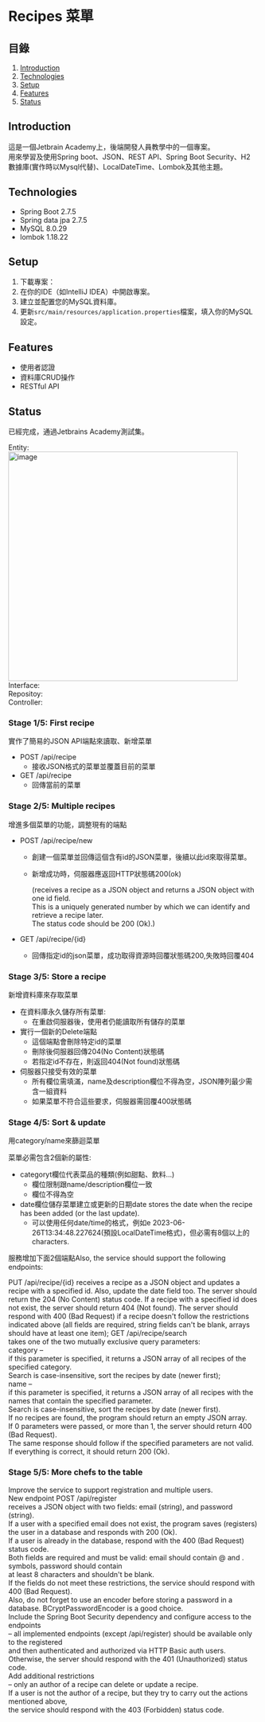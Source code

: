 # Recipes 菜單


## 目錄
1. [Introduction](#introduction)
2. [Technologies](#technologies)
3. [Setup](#setup)
4. [Features](#features)
5. [Status](#status)

## Introduction
這是一個Jetbrain Academy上，後端開發人員教學中的一個專案。  
用來學習及使用Spring boot、JSON、REST API、Spring Boot Security、H2 數據庫(實作時以Mysql代替)、LocalDateTime、Lombok及其他主題。


## Technologies
* Spring Boot      2.7.5
* Spring data jpa  2.7.5
* MySQL            8.0.29
* lombok           1.18.22

## Setup

1. 下載專案：
2. 在你的IDE（如IntelliJ IDEA）中開啟專案。
3. 建立並配置您的MySQL資料庫。
4. 更新`src/main/resources/application.properties`檔案，填入你的MySQL設定。

## Features
* 使用者認證
* 資料庫CRUD操作
* RESTful API

## Status
已經完成，通過Jetbrains Academy測試集。

Entity:  
<img width="461" alt="image" src="https://github.com/Loren-Cheng/Recipes/assets/73529790/601e6c15-f957-4a2a-9ec4-2532460bb300">  
Interface:  
Repositoy:  
Controller:  


### Stage 1/5: First recipe  
實作了簡易的JSON API端點來讀取、新增菜單  
* POST /api/recipe  
  * 接收JSON格式的菜單並覆蓋目前的菜單  
* GET /api/recipe  
  * 回傳當前的菜單  
  
  
### Stage 2/5: Multiple recipes  
增進多個菜單的功能，調整現有的端點  
* POST /api/recipe/new 
  * 創建一個菜單並回傳這個含有id的JSON菜單，後續以此id來取得菜單。    
  * 新增成功時，伺服器應返回HTTP狀態碼200(ok)  
  
    (receives a recipe as a JSON object and returns a JSON object with one id field.  
    This is a uniquely generated number by which we can identify and retrieve a recipe later.  
    The status code should be 200 (Ok).)  
  
* GET /api/recipe/{id}  
  * 回傳指定id的json菜單，成功取得資源時回覆狀態碼200,失敗時回覆404  
    
  
  
### Stage 3/5: Store a recipe
新增資料庫來存取菜單
* 在資料庫永久儲存所有菜單: 
    * 在重啟伺服器後，使用者仍能讀取所有儲存的菜單
* 實行一個新的Delete端點
  * 這個端點會刪除特定id的菜單
  * 刪除後伺服器回傳204(No Content)狀態碼
  * 若指定id不存在，則返回404(Not found)狀態碼 
* 伺服器只接受有效的菜單
  * 所有欄位需填滿，name及description欄位不得為空，JSON陣列最少需含一組資料
  * 如果菜單不符合這些要求，伺服器需回覆400狀態碼  


### Stage 4/5: Sort & update
用category/name來篩迴菜單 
  
菜單必需包含2個新的屬性:  
* categoryt欄位代表菜品的種類(例如甜點、飲料…)
  * 欄位限制跟name/description欄位一致  
  * 欄位不得為空  
* date欄位儲存菜單建立或更新的日期date stores the date when the recipe has been added (or the last update).  
  * 可以使用任何date/time的格式，例如e 2023-06-26T13:34:48.227624(預設LocalDateTime格式)，但必需有8個以上的characters.   

服務增加下面2個端點Also, the service should support the following endpoints:  

PUT /api/recipe/{id} 
    receives a recipe as a JSON object and updates a recipe with a specified id. 
    Also, update the date field too. 
    The server should return the 204 (No Content) status code. 
    If a recipe with a specified id does not exist, the server should return 404 (Not found). 
    The server should respond with 400 (Bad Request) if a recipe doesn't follow the restrictions indicated above 
    (all fields are required, string fields can't be blank, arrays should have at least one item);
GET /api/recipe/search  
    takes one of the two mutually exclusive query parameters:  
        category –  
          if this parameter is specified, it returns a JSON array of all recipes of the specified category.  
          Search is case-insensitive, sort the recipes by date (newer first);  
        name –  
          if this parameter is specified, it returns a JSON array of all recipes with the names that contain the specified parameter.  
          Search is case-insensitive, sort the recipes by date (newer first).  
    If no recipes are found, the program should return an empty JSON array.  
    If 0 parameters were passed, or more than 1, the server should return 400 (Bad Request).  
    The same response should follow if the specified parameters are not valid. If everything is correct, it should return 200 (Ok).  



### Stage 5/5: More chefs to the table
Improve the service to support registration and multiple users.  
    New endpoint POST /api/register  
        receives a JSON object with two fields: email (string), and password (string).  
        If a user with a specified email does not exist, the program saves (registers) the user in a database and responds with 200 (Ok).  
        If a user is already in the database, respond with the 400 (Bad Request) status code.  
        Both fields are required and must be valid: email should contain @ and . symbols, password should contain  
        at least 8 characters and shouldn't be blank.  
        If the fields do not meet these restrictions, the service should respond with 400 (Bad Request).  
        Also, do not forget to use an encoder before storing a password in a database. BCryptPasswordEncoder is a good choice.  
    Include the Spring Boot Security dependency and configure access to the endpoints  
        – all implemented endpoints (except /api/register) should be available only to the registered  
        and then authenticated and authorized via HTTP Basic auth users.  
        Otherwise, the server should respond with the 401 (Unauthorized) status code.  
    Add additional restrictions  
        – only an author of a recipe can delete or update a recipe.  
        If a user is not the author of a recipe, but they try to carry out the actions mentioned above,  
        the service should respond with the 403 (Forbidden) status code.  
